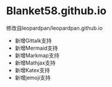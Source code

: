 # Blanket58.github.io

修改自leopardpan/leopardpan.github.io

- 新增Gittalk支持
- 新增Mermaid支持
- 新增Markmap支持
- 新增Mathjax支持
- 新增Katex支持
- 新增jemoji支持
